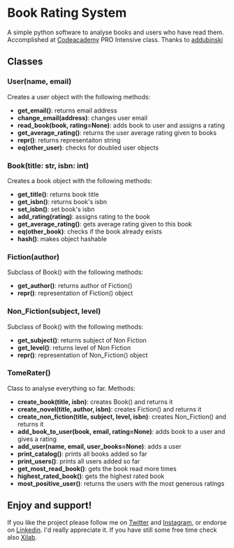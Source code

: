 # Book Rating System

A simple python software to analyse books and users who have read them. Accomplished at [Codeacademy](https://www.codecademy.com/) PRO Intensive class. Thanks to [addubinski](https://github.com/addubinski)

## Classes

### User(name, email)

Creates a user object with the following methods:
- **get_email()**: returns email address
- **change_email(address)**: changes user email
- **read_book(book, rating=None)**: adds book to user and assigns a rating
- **get_average_rating()**: returns the user average rating given to books
- **__repr__()**: returns representaiton string
- **__eq__(other_user)**: checks for doubled user objects

### Book(title: str, isbn: int)

Creates a book object with the following methods:
- **get_title()**: returns book title
- **get_isbn()**: returns book's isbn
- **set_isbn()**: set book's isbn
- **add_rating(rating)**: assigns rating to the book
- **get_average_rating()**: gets average rating given to this book
- **__eq__(other_book)**: checks if the book already exists
- **__hash__()**: makes object hashable

### Fiction(author)

Subclass of Book() with the following methods:
- **get_author()**: returns author of Fiction()
- **__repr__()**: representation of Fiction() object

### Non_Fiction(subject, level)

Subclass of Book() with the following methods:
- **get_subject()**: returns subject of Non Fiction
- **get_level()**: returns level of Non Fiction
- **__repr__()**: representation of Non_Fiction() object


### TomeRater()

Class to analyse everything so far. Methods:
- **create_book(title, isbn)**: creates Book() and returns it
- **create_novel(title, author, isbn)**: creates Fiction() and returns it
- **create_non_fiction(title, subject, level, isbn)**: creates Non_Fiction() and returns it
- **add_book_to_user(book, email, rating=None)**: adds book to a user and gives a rating
- **add_user(name, email, user_books=None)**: adds a user
- **print_catalog()**: prints all books added so far
- **print_users()**: prints all users added so far
- **get_most_read_book()**: gets the book read more times
- **highest_rated_book()**: gets the highest rated book
- **most_positive_user()**: returns the users with the most generous ratings

## Enjoy and support!

If you like the project please follow me on [Twitter](https://twitter.com/_huraji) and [Instagram](https://www.instagram.com/huraji/), or endorse on [Linkedin](https://www.linkedin.com/in/emanueledeboni). I'd really appreciate it. If you have still some free time check also [Xilab](https://xilab.co).
